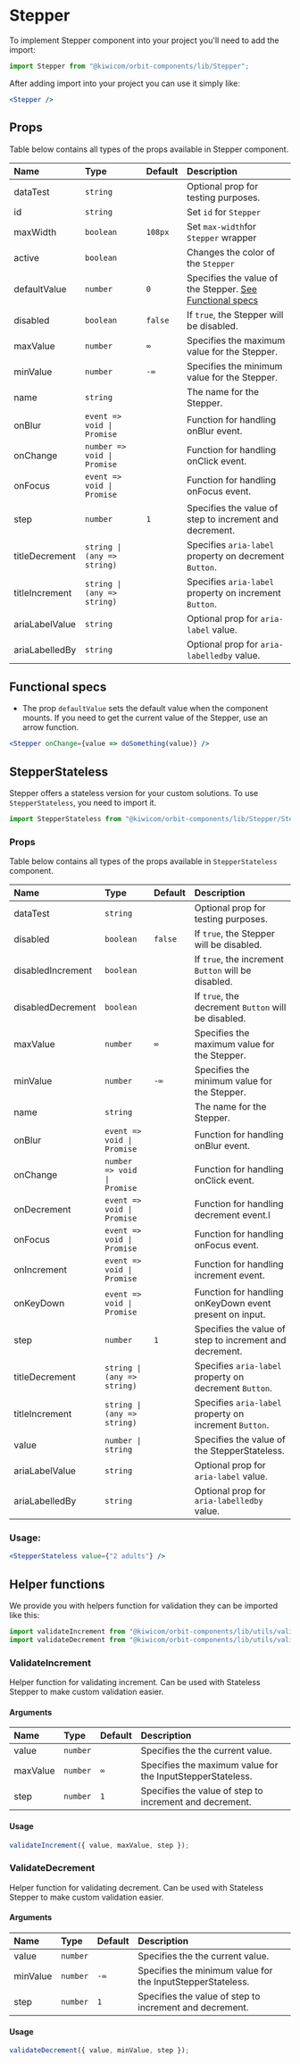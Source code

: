 # Stepper

To implement Stepper component into your project you'll need to add the import:

```jsx
import Stepper from "@kiwicom/orbit-components/lib/Stepper";
```

After adding import into your project you can use it simply like:

```jsx
<Stepper />
```

## Props

Table below contains all types of the props available in Stepper component.

| Name           | Type                        | Default | Description                                                                   |
| :------------- | :-------------------------- | :------ | :---------------------------------------------------------------------------- |
| dataTest       | `string`                    |         | Optional prop for testing purposes.                                           |
| id             | `string`                    |         | Set `id` for `Stepper`                                                        |
| maxWidth       | `boolean`                   | `108px` | Set `max-width`for `Stepper` wrapper                                          |
| active         | `boolean`                   |         | Changes the color of the `Stepper`                                            |
| defaultValue   | `number`                    | `0`     | Specifies the value of the Stepper. [See Functional specs](#functional-specs) |
| disabled       | `boolean`                   | `false` | If `true`, the Stepper will be disabled.                                      |
| maxValue       | `number`                    | `∞`     | Specifies the maximum value for the Stepper.                                  |
| minValue       | `number`                    | `-∞`    | Specifies the minimum value for the Stepper.                                  |
| name           | `string`                    |         | The name for the Stepper.                                                     |
| onBlur         | `event => void \| Promise`  |         | Function for handling onBlur event.                                           |
| onChange       | `number => void \| Promise` |         | Function for handling onClick event.                                          |
| onFocus        | `event => void \| Promise`  |         | Function for handling onFocus event.                                          |
| step           | `number`                    | `1`     | Specifies the value of step to increment and decrement.                       |
| titleDecrement | `string \| (any => string)` |         | Specifies `aria-label` property on decrement `Button`.                        |
| titleIncrement | `string \| (any => string)` |         | Specifies `aria-label` property on increment `Button`.                        |
| ariaLabelValue | `string`                    |         | Optional prop for `aria-label` value.                                         |
| ariaLabelledBy | `string`                    |         | Optional prop for `aria-labelledby` value.                                    |

## Functional specs

- The prop `defaultValue` sets the default value when the component mounts. If you need to get the current value of the Stepper, use an arrow function.

```jsx
<Stepper onChange={value => doSomething(value)} />
```

## StepperStateless

Stepper offers a stateless version for your custom solutions. To use `StepperStateless`, you need to import it.

```jsx
import StepperStateless from "@kiwicom/orbit-components/lib/Stepper/StepperStateless";
```

### Props

Table below contains all types of the props available in `StepperStateless` component.

| Name              | Type                        | Default | Description                                             |
| :---------------- | :-------------------------- | :------ | :------------------------------------------------------ |
| dataTest          | `string`                    |         | Optional prop for testing purposes.                     |
| disabled          | `boolean`                   | `false` | If `true`, the Stepper will be disabled.                |
| disabledIncrement | `boolean`                   |         | If `true`, the increment `Button` will be disabled.     |
| disabledDecrement | `boolean`                   |         | If `true`, the decrement `Button` will be disabled.     |
| maxValue          | `number`                    | `∞`     | Specifies the maximum value for the Stepper.            |
| minValue          | `number`                    | `-∞`    | Specifies the minimum value for the Stepper.            |
| name              | `string`                    |         | The name for the Stepper.                               |
| onBlur            | `event => void \| Promise`  |         | Function for handling onBlur event.                     |
| onChange          | `number => void \| Promise` |         | Function for handling onClick event.                    |
| onDecrement       | `event => void \| Promise`  |         | Function for handling decrement event.l                 |
| onFocus           | `event => void \| Promise`  |         | Function for handling onFocus event.                    |
| onIncrement       | `event => void \| Promise`  |         | Function for handling increment event.                  |
| onKeyDown         | `event => void \| Promise`  |         | Function for handling onKeyDown event present on input. |
| step              | `number`                    | `1`     | Specifies the value of step to increment and decrement. |
| titleDecrement    | `string \| (any => string)` |         | Specifies `aria-label` property on decrement `Button`.  |
| titleIncrement    | `string \| (any => string)` |         | Specifies `aria-label` property on increment `Button`.  |
| value             | `number \| string`          |         | Specifies the value of the StepperStateless.            |
| ariaLabelValue    | `string`                    |         | Optional prop for `aria-label` value.                   |
| ariaLabelledBy    | `string`                    |         | Optional prop for `aria-labelledby` value.              |

### Usage:

```jsx
<StepperStateless value={"2 adults"} />
```

## Helper functions

We provide you with helpers function for validation they can be imported like this:

```jsx
import validateIncrement from "@kiwicom/orbit-components/lib/utils/validateIncrement";
import validateDecrement from "@kiwicom/orbit-components/lib/utils/validateDecrement";
```

### ValidateIncrement

Helper function for validating increment. Can be used with Stateless Stepper to make custom validation easier.

#### Arguments

| Name     | Type     | Default | Description                                                |
| :------- | :------- | :------ | :--------------------------------------------------------- |
| value    | `number` |         | Specifies the the current value.                           |
| maxValue | `number` | `∞`     | Specifies the maximum value for the InputStepperStateless. |
| step     | `number` | `1`     | Specifies the value of step to increment and decrement.    |

#### Usage

```js
validateIncrement({ value, maxValue, step });
```

### ValidateDecrement

Helper function for validating decrement. Can be used with Stateless Stepper to make custom validation easier.

#### Arguments

| Name     | Type     | Default | Description                                                |
| :------- | :------- | :------ | :--------------------------------------------------------- |
| value    | `number` |         | Specifies the the current value.                           |
| minValue | `number` | `-∞`    | Specifies the minimum value for the InputStepperStateless. |
| step     | `number` | `1`     | Specifies the value of step to increment and decrement.    |

#### Usage

```js
validateDecrement({ value, minValue, step });
```
